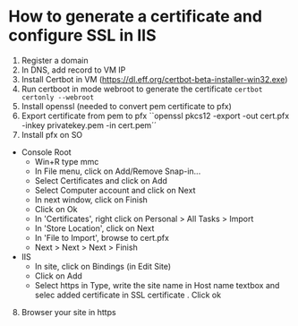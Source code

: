 # How to generate a certificate and configure SSL in IIS

1. Register a domain
2. In DNS, add record to VM IP
3. Install Certbot in VM (https://dl.eff.org/certbot-beta-installer-win32.exe)
4. Run certboot in mode webroot to generate the certificate
``certbot certonly --webroot``
5. Install openssl (needed to convert pem certificate to pfx)
6. Export certificate from pem to pfx
``openssl pkcs12 -export -out cert.pfx -inkey privatekey.pem -in cert.pem´´
7. Install pfx on SO
- Console Root
  - Win+R type mmc
  - In File menu, click on Add/Remove Snap-in...
  - Select Certificates and click on Add
  - Select Computer account and click on Next
  - In next window, click on Finish
  - Click on Ok
  - In 'Certificates', right click on Personal > All Tasks > Import
  - In 'Store Location', click on Next
  - In 'File to Import', browse to cert.pfx
  - Next > Next > Next > Finish
- IIS
  - In site, click on Bindings (in Edit Site)
  - Click on Add
  - Select https in Type, write the site name in Host name textbox and selec added certificate in SSL certificate . Click ok
8. Browser your site in https
